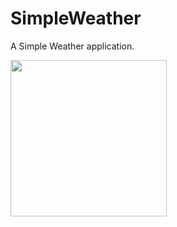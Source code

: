 # SimpleWeather

A Simple Weather application.

<img src="https://s19.postimg.org/m4gmd68xv/Screenshot_20171003-232734.png" width="250px" />
